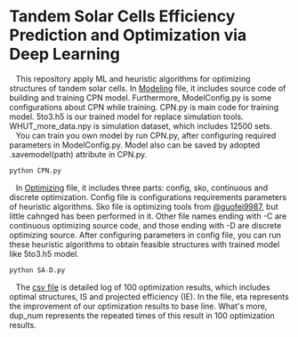 # Tandem Solar Cells Efficiency Prediction and Optimization via Deep Learning
&nbsp;&nbsp; This repository apply ML and heuristic algorithms for optimizing structures of tandem solar cells. In [Modeling](https://github.com/HKjoe/Optimizing-for-Solar-Cells-Structure/tree/master/Modeling) file, it includes source code of building and training CPN model. Furthermore, ModelConfig.py is some configurations about CPN while training. CPN.py is main code for training model. 5to3.h5 is our trained model for replace simulation tools. WHUT_more_data.npy is simulation dataset, which includes 12500 sets.  
&nbsp;&nbsp; You can train you own model by run CPN.py, after configuring required parameters in ModelConfig.py. Model also can be saved by adopted .savemodel(path) attribute in CPN.py.
```python
python CPN.py
```
&nbsp;&nbsp; In [Optimizing](https://github.com/HKjoe/Optimizing-for-Solar-Cells-Structure/tree/master/Optimizing) file, it includes three parts: config, sko, continuous and discrete optimization. Config file is configurations requirements parameters of heuristic algorithms. Sko file is optimizing tools from [@guofei9987](https://github.com/guofei9987), but little cahnged has been performed in it. Other file names ending with -C are continuous optimizing source code, and those ending with -D are discrete optimizing source. After configuring parameters in config file, you can run these heuristic algorithms to obtain feasible structures with trained model like 5to3.h5 model. 
```python 
python SA-D.py
```
&nbsp;&nbsp; The [csv file](https://github.com/HKjoe/Optimizing-for-Solar-Cells-Structure/blob/master/detailed_100_optmizitoin_results.csv) is detailed log of 100 optimization results, which includes optimal structures, IS and projected efficiency (IE). In the file, eta represents the improvement of our optimization results to base line. What's more, dup_num represents the repeated times of this result in 100 optimization results.
